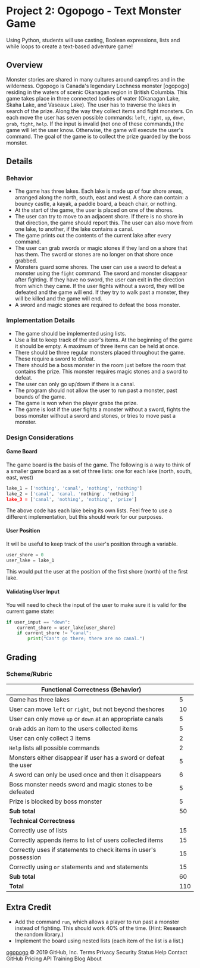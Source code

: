 # Project 2: Ogopogo - Text Monster Game

Using Python, students will use casting, Boolean expressions, lists and while loops to create a text-based adventure game!

## Overview

Monster stories are shared in many cultures around campfires and in the wilderness.
Ogopogo is Canada's legendary Lochness monster [ogopogo] residing in the waters of scenic Okanagan region in British Columbia.
This game takes place in three connected bodies of water (Okanagan Lake, Skaha Lake, and Vaseaux Lake).
The user has to traverse the lakes in search of the prize. Along the way they collect items and fight monsters.
On each move the user has seven possible commands: `left`, `right`, `up`, `down`, `grab`, `fight`, `help`.
If the input is invalid (not one of these commands,) the game will let the user know. Otherwise,
the game will execute the user's command. The goal of the game is to collect the prize guarded by the boss monster.

## Details

### Behavior

* The game has three lakes.   Each lake is made up of four shore areas, arranged along the north, south, east and west.
A shore can contain: a bouncy castle, a kayak, a paddle board, a beach chair, or nothing.
* At the start of the game, the user is placed on one of the shores.
* The user can try to move to an adjacent shore. If there is no shore in that direction, the game should report this.
The user can also move from one lake, to another, if the lake contains a canal.
* The game prints out the contents of the current lake after every command.
* The user can grab swords or magic stones if they land on a shore that has them. The sword or stones are no longer on that shore once grabbed.
* Monsters guard some shores. The user can use a sword to defeat a monster using the `fight` command. The sword and monster disappear after fighting. If they have no sword, the user can exit in the direction from which they came. If the user fights without a sword, they will be defeated and the game will end. If they try to walk past a monster, they will be killed and the game will end.
* A sword and magic stones are required to defeat the boss monster.

### Implementation Details

* The game should be implemented using lists.
* Use a list to keep track of the user's items. At the beginning of the game it should be empty.
A maximum of three items can be held at once.
* There should be three regular monsters placed throughout the game. These require a sword to defeat.
* There should be a boss monster in the room just before the room that contains the prize. This monster requires magic stones and a sword to defeat.
* The user can only go up/down if there is a canal.
* The program should not allow the user to run past a monster, past bounds of the game.
* The game is won when the player grabs the prize.
* The game is lost if the user fights a monster without a sword, fights the boss monster without a sword and stones,
or tries to move past a monster.

### Design Considerations

#### Game Board

The game board is the basis of the game. The following is a way to think of a smaller game board as a set of three lists:
one for each lake (north, south, east, west)

```python
lake_1 = ['nothing', 'canal', 'nothing', 'nothing']
lake_2 = ['canal', 'canal, 'nothing', 'nothing']
lake_3 = ['canal', 'nothing', 'nothing', 'prize']
```

The above code has each lake being its own lists. Feel free to use a different implementation, but this should work for our purposes.

#### User Position

It will be useful to keep track of the user's position through a variable.

```python
user_shore = 0
user_lake = lake_1
```

This would put the user at the position of the first shore (north) of the first lake.

#### Validating User Input

You will need to check the input of the user to make sure it is valid for the current game state:

```python
if user_input == "down":
    current_shore = user_lake[user_shore]
    if current_shore != "canal":
        print("Can't go there; there are no canal.")
```

## Grading

### Scheme/Rubric

| Functional Correctness (Behavior)                               |     |
| --------------------------------------------------------------- |-----|
| Game has three lakes                               | 5   |
| User can move `left` or `right`, but not beyond theshores       | 10  |
| User can only move `up` or `down` at an appropriate canals | 5   |
| `Grab` adds an item to the users collected items                | 5   |
| User can only collect 3 items                                   | 2   |
| `Help` lists all possible commands                              | 2   |
| Monsters either disappear if user has a sword or defeat the user| 5   |
| A sword can only be used once and then it disappears            | 6   |
| Boss monster needs sword and magic stones to be defeated        | 5   |
| Prize is blocked by boss monster                                | 5   |
| **Sub total**                                                   | 50  |
| **Technical Correctness**                                       |     |
| Correctly use of lists                                          | 15  |
| Correctly appends items to list of users collected items        | 15  |
| Correctly uses if statements to check items in user's possession | 15  |
| Correctly using `or` statements and `and` statements            | 15  |
| **Sub total**                                                   | 60  |
| **Total**                                                       | 110 |

## Extra Credit

* Add the command `run`, which allows a player to run past a monster instead of fighting. This should work 40% of the time.
(Hint: Research the random library.)
* Implement the board using nested lists (each item of the list is a list.)

[ogopogo](https://en.wikipedia.org/wiki/Ogopogo#References)
© 2019 GitHub, Inc.
Terms
Privacy
Security
Status
Help
Contact GitHub
Pricing
API
Training
Blog
About
